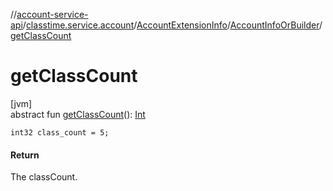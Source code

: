 //[account-service-api](../../../../index.md)/[classtime.service.account](../../index.md)/[AccountExtensionInfo](../index.md)/[AccountInfoOrBuilder](index.md)/[getClassCount](get-class-count.md)

# getClassCount

[jvm]\
abstract fun [getClassCount](get-class-count.md)(): [Int](https://kotlinlang.org/api/latest/jvm/stdlib/kotlin/-int/index.html)

`int32 class_count = 5;`

#### Return

The classCount.
